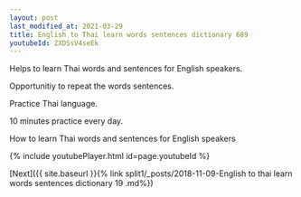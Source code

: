 ```yaml
---
layout: post
last_modified_at: 2021-03-29
title: English to Thai learn words sentences dictionary 689 
youtubeId: ZXDSsV4seEk
---
```

 
 
Helps to learn Thai words and sentences for English speakers.

Opportunitiy to repeat the words sentences. 

Practice Thai language. 
 
10 minutes practice every day. 
 
How to learn Thai words and sentences for English speakers 
 
{% include youtubePlayer.html id=page.youtubeId %}
 
 
[Next]({{ site.baseurl }}{% link  split1/_posts/2018-11-09-English to thai learn words sentences dictionary 19 .md%})
 
